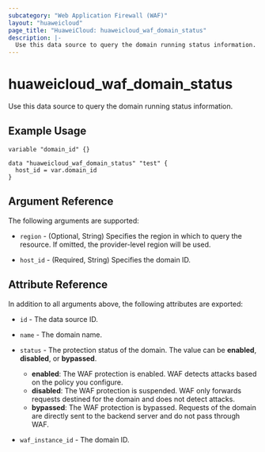 ```yaml
---
subcategory: "Web Application Firewall (WAF)"
layout: "huaweicloud"
page_title: "HuaweiCloud: huaweicloud_waf_domain_status"
description: |-
  Use this data source to query the domain running status information.
---
```


# huaweicloud_waf_domain_status

Use this data source to query the domain running status information.

## Example Usage

```hcl
variable "domain_id" {}

data "huaweicloud_waf_domain_status" "test" {
  host_id = var.domain_id
}
```

## Argument Reference

The following arguments are supported:

* `region` - (Optional, String) Specifies the region in which to query the resource.
  If omitted, the provider-level region will be used.

* `host_id` - (Required, String) Specifies the domain ID.

## Attribute Reference

In addition to all arguments above, the following attributes are exported:

* `id` - The data source ID.

* `name` - The domain name.

* `status` - The protection status of the domain.
  The value can be **enabled**, **disabled**, or **bypassed**.
  + **enabled**: The WAF protection is enabled. WAF detects attacks based on the policy you configure.
  + **disabled**: The WAF protection is suspended. WAF only forwards requests destined for the domain and does not
  detect attacks.
  + **bypassed**: The WAF protection is bypassed. Requests of the domain are directly sent to the backend server and
  do not pass through WAF.

* `waf_instance_id` - The domain ID.
